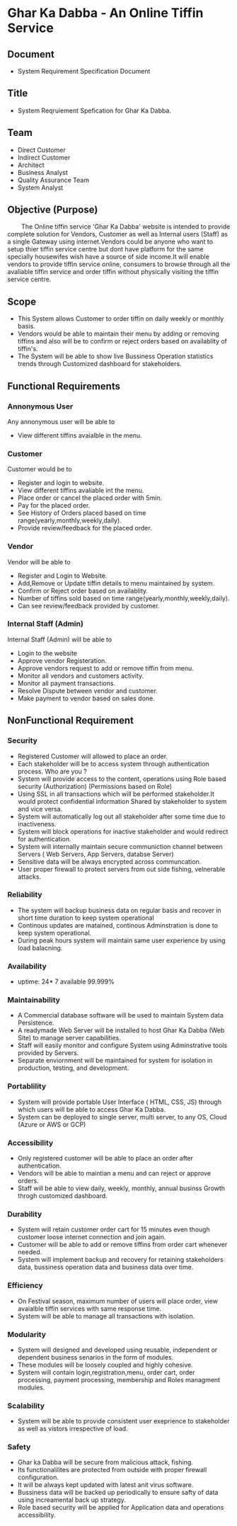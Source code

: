 # Ghar Ka Dabba - An Online Tiffin Service

## Document 
  - System Requirement Specification Document

## Title
  - System Reqruiement Spefication for Ghar Ka Dabba.

## Team
  - Direct Customer
  - Indirect Customer
  - Architect
  - Business Analyst
  - Quality Assurance Team
  - System Analyst

## Objective (Purpose)
&nbsp;&nbsp;&nbsp;&nbsp;&nbsp;&nbsp;&nbsp;&nbsp;The Online tiffin service 'Ghar Ka Dabba' website is intended to provide complete solution for Vendors, Customer as well as Internal users (Staff) as a single Gateway using internet.Vendors could be anyone who want to setup thier tiffin service centre but dont have platform for the same specially housewifes wish have a source of side income.It will enable vendors to provide tiffin service online, consumers to browse through all the avaliable tiffin service and order tiffin without physically visiting the tiffin service centre.


## Scope
  - This System allows Customer to order tiffin on daily weekly or monthly basis.
  - Vendors would be able to maintain their menu by adding or removing tiffins and also will be to confirm or reject orders based on availablity of tiffin's.
  - The System will be able to show live Bussiness Operation statistics trends through Customized dashboard for stakeholders.


## Functional Requirements

### Annonymous User
Any annonymous user will be able to 
- View different tiffins avaialble in the menu.

### Customer
Customer would be to
  - Register and login to website.
  - View different tiffins avaliable int the menu.
  - Place order or cancel the placed order with 5min.
  - Pay for the placed order.
  - See History of Orders placed based on time range(yearly,monthly,weekly,daily).
  - Provide review/feedback for the placed order.

### Vendor
Vendor will be able to 
  - Register and Login to Website.
  - Add,Remove or Update tiffin details to menu maintained by system.
  - Confirm or Reject order based on availablity.
  - Number of tiffins sold based on time range(yearly,monthly,weekly,daily).
  - Can see review/feedback provided by customer.
	
### Internal Staff (Admin)
Internal Staff (Admin) will be able to
  - Login to the website
  - Approve vendor Registeration.
  - Approve vendors request to add or remove tiffin from menu.
  - Monitor all vendors and customers activity.
  - Monitor all payment transactions.
  - Resolve Dispute between vendor and customer.
  - Make payment to vendor based on sales done.
	
	
## NonFunctional Requirement

### Security
  - Registered Customer will allowed to place an order.	
  - Each stakeholder will be to access system through authentication process. Who are you ?
  - System will provide access to the content, operations using Role based security (Authorization) (Permissions based on Role)
  - Using SSL in all transactions which will be performed stakeholder.It would protect confidential information Shared by stakeholder to system and vice versa.
  - System will automatically log out all stakeholder after some time due to inactiveness.
  - System will block operations for inactive  stakeholder and would redirect for authentication.
  - System  will internally maintain secure communiction channel between Servers ( Web Servers, App Servers, databse Server)
  - Sensitive data will be always encrypted across communcation.
  - User proper firewall to protect servers from out side fishing, velnerable attacks.


### Reliability
  - The system will backup business data on regular basis and recover in short time duration to keep system operational
  - Continous updates are matained, continous Adminstration is done to keep system operational.
  - During peak hours system will maintain same user experience by using load balacning.

### Availability
  - uptime:   24* 7  available  99.999%
	
### Maintainability
  - A Commercial database software will be used to maintain System data Persistence. 
  - A readymade Web Server will be installed to host Ghar Ka Dabba (Web Site) to manage server capabilities.
  - Staff will easily monitor and configure System using Adminstrative tools provided by Servers.
  - Separate enviornment will be maintained for system for isolation in  production, testing, and development.

### Portablility
  - System will provide portable User Interface ( HTML, CSS, JS) through which users will be able to access Ghar Ka Dabba.
  - System can be deployed to single server, multi server, to any OS, Cloud (Azure or AWS or GCP)

### Accessibility
  - Only registered customer will be able to place an order after authentication.
  - Vendors will be able to maintian a menu and can reject or approve orders.
  - Staff will be able to view daily, weekly, monthly, annual businss Growth throgh customized dashboard.

### Durability
  - System will retain customer order cart for 15 minutes even though customer loose internet connection and join again.
  - Customer will be able to add or remove tiffins from order cart whenever needed.
  - System will implement backup and recovery for retaining stakeholders data, bussiness operation data and business data over time.

### Efficiency
  - On Festival season, maximum number of users  will place order, view avaialble tiffin services with same response time.
  - System will be able to manage all transactions with isolation.

### Modularity
  - System will designed and developed using reusable, independent or dependent business senarios in the form of modules.
  - These modules will be loosely coupled and highly cohesive.
  - System will contain login,registration,menu, order cart, order processing, payment processing, membership and Roles managment modules.
	
### Scalability
- System will be able to provide consistent user exeprience to stakeholder as well as vistors irrespective of load.

### Safety
  - Ghar ka Dabba will be secure from malicious attack, fishing.
  - Its functionalilites are protected from outside with proper firewall configuration.
  - It will be always kept updated with latest anit virus software.
  - Bussiness data will be backed up periodically to ensure safty of data using increamental back up strategy.
  - Role based security will be applied for Application data and operations accessibility.

